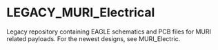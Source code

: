 # LEGACY_MURI_Electrical
Legacy repository containing EAGLE schematics and PCB files for MURI related payloads. For the newest designs, see MURI_Electric.
